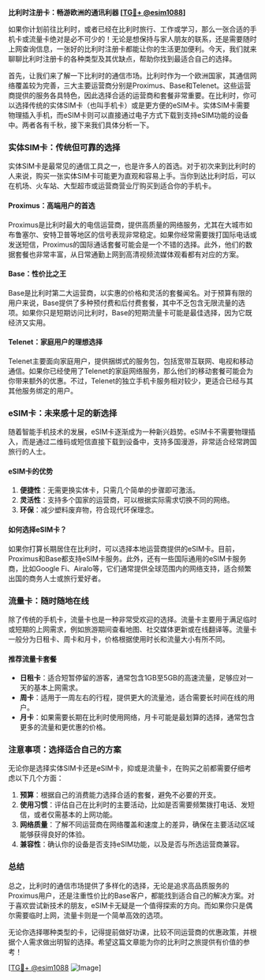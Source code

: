 **比利时注册卡：畅游欧洲的通讯利器 [[TG💪+ @esim1088](https://t.me/s/esim1088)]**

如果你计划前往比利时，或者已经在比利时旅行、工作或学习，那么一张合适的手机卡或流量卡绝对是必不可少的！无论是想保持与家人朋友的联系，还是需要随时上网查询信息，一张好的比利时注册卡都能让你的生活更加便利。今天，我们就来聊聊比利时注册卡的各种类型及其优缺点，帮助你找到最适合自己的选择。

首先，让我们来了解一下比利时的通信市场。比利时作为一个欧洲国家，其通信网络覆盖较为完善，三大主要运营商分别是Proximus、Base和Telenet。这些运营商提供的服务各具特色，因此选择合适的运营商和套餐非常重要。在比利时，你可以选择传统的实体SIM卡（也叫手机卡）或是更方便的eSIM卡。实体SIM卡需要物理插入手机，而eSIM卡则可以直接通过电子方式下载到支持eSIM功能的设备中。两者各有千秋，接下来我们具体分析一下。

### 实体SIM卡：传统但可靠的选择

实体SIM卡是最常见的通信工具之一，也是许多人的首选。对于初次来到比利时的人来说，购买一张实体SIM卡可能更为直观和容易上手。当你到达比利时后，可以在机场、火车站、大型超市或运营商营业厅购买到适合你的手机卡。

#### Proximus：高端用户的首选
Proximus是比利时最大的电信运营商，提供高质量的网络服务，尤其在大城市如布鲁塞尔、安特卫普等地区的信号表现非常稳定。如果你经常需要拨打国际电话或发送短信，Proximus的国际通话套餐可能会是一个不错的选择。此外，他们的数据套餐也非常丰富，从日常通勤上网到高清视频流媒体观看都有对应的方案。

#### Base：性价比之王
Base是比利时第二大运营商，以实惠的价格和灵活的套餐闻名。对于预算有限的用户来说，Base提供了多种预付费和后付费套餐，其中不乏包含无限流量的选项。如果你只是短期访问比利时，Base的短期流量卡可能是最佳选择，因为它既经济又实用。

#### Telenet：家庭用户的理想选择
Telenet主要面向家庭用户，提供捆绑式的服务包，包括宽带互联网、电视和移动通信。如果你已经使用了Telenet的家庭网络服务，那么他们的移动套餐可能会为你带来额外的优惠。不过，Telenet的独立手机卡服务相对较少，更适合已经与其其他服务绑定的用户。

### eSIM卡：未来感十足的新选择

随着智能手机技术的发展，eSIM卡逐渐成为一种新兴趋势。eSIM卡不需要物理插入，而是通过二维码或短信直接下载到设备中，支持多国漫游，非常适合经常跨国旅行的人士。

#### eSIM卡的优势
1. **便捷性**：无需更换实体卡，只需几个简单的步骤即可激活。
2. **灵活性**：支持多个国家的运营商，可以根据实际需求切换不同的网络。
3. **环保**：减少塑料废弃物，符合现代环保理念。

#### 如何选择eSIM卡？
如果你打算长期居住在比利时，可以选择本地运营商提供的eSIM卡。目前，Proximus和Base都支持eSIM卡服务。此外，还有一些国际通用的eSIM卡服务商，比如Google Fi、Airalo等，它们通常提供全球范围内的网络支持，适合频繁出国的商务人士或旅行爱好者。

### 流量卡：随时随地在线

除了传统的手机卡，流量卡也是一种非常受欢迎的选择。流量卡主要用于满足临时或短期的上网需求，例如旅游期间查看地图、社交媒体更新或在线翻译等。流量卡一般分为日租卡、周卡和月卡，价格根据使用时长和流量大小有所不同。

#### 推荐流量卡套餐
- **日租卡**：适合短暂停留的游客，通常包含1GB至5GB的高速流量，足够应对一天的基本上网需求。
- **周卡**：适用于一周左右的行程，提供更大的流量池，适合需要长时间在线的用户。
- **月卡**：如果需要长期在比利时使用网络，月卡可能是最划算的选择，通常包含更多的流量和更优惠的价格。

### 注意事项：选择适合自己的方案

无论你是选择实体SIM卡还是eSIM卡，抑或是流量卡，在购买之前都需要仔细考虑以下几个方面：
1. **预算**：根据自己的消费能力选择合适的套餐，避免不必要的开支。
2. **使用习惯**：评估自己在比利时的主要活动，比如是否需要频繁拨打电话、发短信，或者仅需基本的上网功能。
3. **网络质量**：了解不同运营商在网络覆盖和速度上的差异，确保在主要活动区域能够获得良好的体验。
4. **兼容性**：确认你的设备是否支持eSIM功能，以及是否与所选运营商兼容。

### 总结

总之，比利时的通信市场提供了多样化的选择，无论是追求高品质服务的Proximus用户，还是注重性价比的Base客户，都能找到适合自己的解决方案。对于喜欢尝试新技术的朋友，eSIM卡无疑是一个值得探索的方向。而如果你只是偶尔需要临时上网，流量卡则是一个简单高效的选项。

无论你选择哪种类型的卡，记得提前做好功课，比较不同运营商的优惠政策，并根据个人需求做出明智的选择。希望这篇文章能为你的比利时之旅提供有价值的参考！

[[TG💪+ @esim1088](https://t.me/s/esim1088) ![Image](https://i.postimg.cc/4NQfJmqS/Snipaste-2025-05-13-00-14-12.png)]